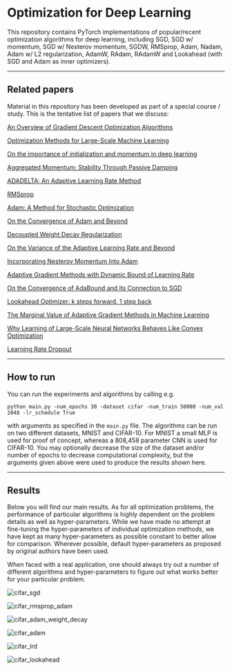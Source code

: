 # Optimization for Deep Learning

This repository contains PyTorch implementations of popular/recent optimization algorithms for deep learning, including SGD, SGD w/ momentum, SGD w/ Nesterov momentum, SGDW, RMSprop, Adam, Nadam, Adam w/ L2 regularization, AdamW, RAdam, RAdamW and Lookahead (with SGD and Adam as inner optimizers).

_____


## Related papers

Material in this repository has been developed as part of a special course / study. This is the tentative list of papers that we discuss:

[An Overview of Gradient Descent Optimization Algorithms](https://arxiv.org/abs/1609.04747)

[Optimization Methods for Large-Scale Machine Learning](https://arxiv.org/abs/1606.04838)

[On the importance of initialization and momentum in deep learning](https://www.cs.toronto.edu/~fritz/absps/momentum.pdf)

[Aggregated Momentum: Stability Through Passive Damping](https://arxiv.org/abs/1804.00325)

[ADADELTA: An Adaptive Learning Rate Method](https://arxiv.org/abs/1212.5701)

[RMSprop](http://www.cs.toronto.edu/~tijmen/csc321/slides/lecture_slides_lec6.pdf)

[Adam: A Method for Stochastic Optimization](https://arxiv.org/abs/1412.6980)

[On the Convergence of Adam and Beyond](https://arxiv.org/abs/1904.09237)

[Decoupled Weight Decay Regularization](https://arxiv.org/abs/1711.05101)

[On the Variance of the Adaptive Learning Rate and Beyond](https://arxiv.org/abs/1908.03265v1)

[Incorporating Nesterov Momentum Into Adam](https://openreview.net/pdf?id=OM0jvwB8jIp57ZJjtNEZ)

[Adaptive Gradient Methods with Dynamic Bound of Learning Rate](https://arxiv.org/abs/1902.09843)

[On the Convergence of AdaBound and its Connection to SGD](https://arxiv.org/abs/1908.04457v1)

[Lookahead Optimizer: k steps forward, 1 step back](https://arxiv.org/abs/1907.08610)

[The Marginal Value of Adaptive Gradient Methods in Machine Learning](https://arxiv.org/abs/1705.08292)

[Why Learning of Large-Scale Neural Networks Behaves Like Convex Optimization](https://arxiv.org/abs/1903.02140v1)

[Learning Rate Dropout](https://arxiv.org/abs/1912.00144)


_____


## How to run

You can run the experiments and algorithms by calling e.g.

```python main.py -num_epochs 30 -dataset cifar -num_train 50000 -num_val 2048 -lr_schedule True```

with arguments as specified in the ```main.py``` file. The algorithms can be run on two different datasets, MNIST and CIFAR-10. For MNIST a small MLP is used for proof of concept, whereas a 808,458 parameter CNN is used for CIFAR-10. You may optionally decrease the size of the dataset and/or number of epochs to decrease computational complexity, but the arguments given above were used to produce the results shown here.

_____


## Results

Below you will find our main results. As for all optimization problems, the performance of particular algorithms is highly dependent on the problem details as well as hyper-parameters. While we have made no attempt at fine-tuning the hyper-parameters of individual optimization methods, we have kept as many hyper-parameters as possible constant to better allow for comparison. Wherever possible, default hyper-parameters as proposed by original authors have been used.

When faced with a real application, one should always try out a number of different algorithms and hyper-parameters to figure out what works better for your particular problem.

![cifar_sgd](https://raw.githubusercontent.com/nicklashansen/neural-net-optimization/master/loss_cifar_sgd.png)

![cifar_rmsprop_adam](https://raw.githubusercontent.com/nicklashansen/neural-net-optimization/master/loss_cifar_rmsprop_adam.png)

![cifar_adam_weight_decay](https://raw.githubusercontent.com/nicklashansen/neural-net-optimization/master/loss_cifar_adam_weight_decay.png)

![cifar_adam](https://raw.githubusercontent.com/nicklashansen/neural-net-optimization/master/loss_cifar_adam.png)

![cifar_lrd](https://raw.githubusercontent.com/nicklashansen/neural-net-optimization/master/loss_cifar_lrd.png)

![cifar_lookahead](https://raw.githubusercontent.com/nicklashansen/neural-net-optimization/master/loss_cifar_lookahead.png)
